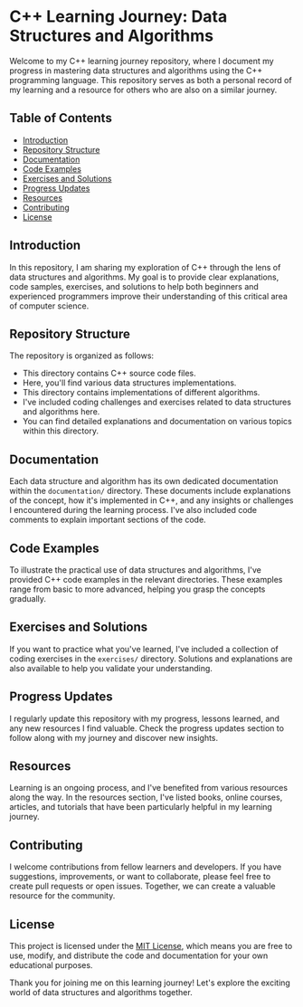 # C++ Learning Journey: Data Structures and Algorithms

Welcome to my C++ learning journey repository, where I document my progress in mastering data structures and algorithms using the C++ programming language. This repository serves as both a personal record of my learning and a resource for others who are also on a similar journey.

## Table of Contents

- [Introduction](#introduction)
- [Repository Structure](#repository-structure)
- [Documentation](#documentation)
- [Code Examples](#code-examples)
- [Exercises and Solutions](#exercises-and-solutions)
- [Progress Updates](#progress-updates)
- [Resources](#resources)
- [Contributing](#contributing)
- [License](#license)

## Introduction

In this repository, I am sharing my exploration of C++ through the lens of data structures and algorithms. My goal is to provide clear explanations, code samples, exercises, and solutions to help both beginners and experienced programmers improve their understanding of this critical area of computer science.

## Repository Structure

The repository is organized as follows:

- This directory contains C++ source code files.
- Here, you'll find various data structures implementations.
- This directory contains implementations of different algorithms.
- I've included coding challenges and exercises related to data structures and algorithms here.
- You can find detailed explanations and documentation on various topics within this directory.

## Documentation

Each data structure and algorithm has its own dedicated documentation within the `documentation/` directory. These documents include explanations of the concept, how it's implemented in C++, and any insights or challenges I encountered during the learning process. I've also included code comments to explain important sections of the code.

## Code Examples

To illustrate the practical use of data structures and algorithms, I've provided C++ code examples in the relevant directories. These examples range from basic to more advanced, helping you grasp the concepts gradually.

## Exercises and Solutions

If you want to practice what you've learned, I've included a collection of coding exercises in the `exercises/` directory. Solutions and explanations are also available to help you validate your understanding.

## Progress Updates

I regularly update this repository with my progress, lessons learned, and any new resources I find valuable. Check the progress updates section to follow along with my journey and discover new insights.

## Resources

Learning is an ongoing process, and I've benefited from various resources along the way. In the resources section, I've listed books, online courses, articles, and tutorials that have been particularly helpful in my learning journey.

## Contributing

I welcome contributions from fellow learners and developers. If you have suggestions, improvements, or want to collaborate, please feel free to create pull requests or open issues. Together, we can create a valuable resource for the community.

## License

This project is licensed under the [MIT License](LICENSE), which means you are free to use, modify, and distribute the code and documentation for your own educational purposes.

Thank you for joining me on this learning journey! Let's explore the exciting world of data structures and algorithms together.






